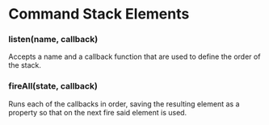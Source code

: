 # Command Stack Elements

### listen(name, callback)

Accepts a name and a callback function that are used to define the order of the stack.


### fireAll(state, callback) 

Runs each of the callbacks in order, saving the resulting element as a property so that on the next fire said element is used.  
